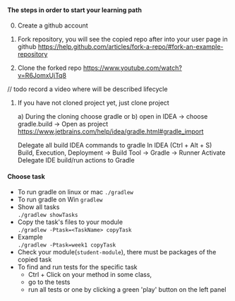 #### The steps in order to start your learning path
 
0. Create a github account 

1. Fork repository, you will see the copied repo after into your user page in github
https://help.github.com/articles/fork-a-repo/#fork-an-example-repository

2. Clone the forked repo
https://www.youtube.com/watch?v=R6JomxUjTq8

// todo record a video where will be described lifecycle
1. If you have not cloned project yet, just clone project
	
	a) During the cloning choose gradle
	or
	b) open in IDEA -> choose gradle.build -> Open as project
	    https://www.jetbrains.com/help/idea/gradle.html#gradle_import
	
	Delegate all build IDEA commands to gradle
	In IDEA (Ctrl + Alt + S) 
	Build, Execution, Deployment -> Build Tool -> Gradle -> Runner
	Activate Delegate IDE build/run actions to Gradle 

#### Choose task 

* To run gradle on linux or mac ```./gradlew```
* To run gradle on Win ```gradlew```
* Show all tasks\
```./gradlew showTasks```
* Copy the task's files to your module\
```./gradlew -Ptask=<TaskName> copyTask```
* Example\
```./gradlew -Ptask=week1 copyTask```
* Check your module(```student-module```), there must be packages of the copied task
* To find and run tests for the specific task
    * Ctrl + Click on your method in some class, 
    * go to the tests
    * run all tests or one by clicking a green 'play' button on the left panel 





